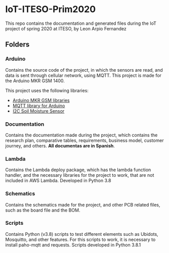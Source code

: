 # IoT-ITESO-Prim2020
This repo contains the documentation and generated files during the IoT project of spring 2020 at ITESO, by Leon Arpio Fernandez

## Folders
### Arduino
Contains the source code of the project, in which the sensors are read, and data is sent through cellular network, 
using MQTT. This project is made for the Arduino MKR GSM 1400.

This project uses the following libraries:
- [Arduino MKR GSM libraries](https://github.com/arduino-libraries/MKRGSM)
- [MQTT library for Arduino](https://github.com/256dpi/arduino-mqtt)
- [I2C Soil Moisture Sensor](https://github.com/Apollon77/I2CSoilMoistureSensor)

### Documentation
Contains the documentation made during the project, which contains the research plan, comparative tables, requirements, business model,
customer journey, and others. **All documentas are in Spanish**.

### Lambda
Contains the Lambda deploy package, which has the lambda function handler, and the necessary libraries for the project to work, that are not included in AWS Lambda. Developed in Python 3.8

### Schematics
Contains the schematics made for the project, and other PCB related files, such as the board file and the BOM.

### Scripts
Contains Python (v3.8) scripts to test different elements such as Ubidots, Mosquitto, and other features. For this scripts to work, it is necessary to install paho-mqtt and requests. Scripts developed in Python 3.8.1